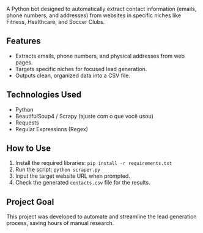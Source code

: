 A Python bot designed to automatically extract contact information (emails, phone numbers, and addresses) from websites in specific niches like Fitness, Healthcare, and Soccer Clubs.

## Features

- Extracts emails, phone numbers, and physical addresses from web pages.
- Targets specific niches for focused lead generation.
- Outputs clean, organized data into a CSV file.

## Technologies Used

- Python
- BeautifulSoup4 / Scrapy (ajuste com o que você usou)
- Requests
- Regular Expressions (Regex)

## How to Use

1.  Install the required libraries: `pip install -r requirements.txt`
2.  Run the script: `python scraper.py`
3.  Input the target website URL when prompted.
4.  Check the generated `contacts.csv` file for the results.

## Project Goal

This project was developed to automate and streamline the lead generation process, saving hours of manual research.
